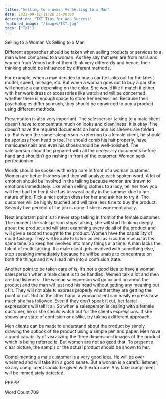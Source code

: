 ```yaml
---
title: "Selling to a Woman Vs Selling to a Man"
date: 2022-09-12T11:26:32-08:00
description: "TXT Tips for Web Success"
featured_image: "/images/TXT.jpg"
tags: ["TXT"]
---
```


Selling to a Woman Vs Selling to a Man

Different approaches should be taken when selling products or services to a man when compared to a woman. As they say that men are from mars and women from Venus both of them think very differently and hence, their thinking should be influenced by different methods. 

For example, when a man decides to buy a car he looks out for the latest model, speed, mileage, etc. But when a woman goes out to buy a car she will choose a car depending on the color. She would like it match it either with her work dress or accessories like watch and will be concerned whether there is enough space to store her necessities. Because their psychologies differ so much, they should be convinced to buy a product using different methods. 

Presentation is also very important. The salesperson talking to a male client doesn’t have to concentrate much on looks and cleanliness. It is okay if he doesn’t have the required documents on hand and his sleeves are folded up. But when the same salesperson is referring to a female client, he should be spotless from head to toe. He should comb his hair properly, have manicured nails and even his shoes should be well-polished. The salesperson should be prepared with all the necessary documents before hand and shouldn’t go rushing in front of the customer. Women seek perfectionism.     

Words should be spoken with extra care in front of a woman customer. Women are better listeners and they will analyze each spoken word. A lot of emotion should be involved in the talking because women are drawn to emotions immediately. Like when selling clothes to a lady, tell her how you will feel bad for her if she has to sweat badly in the summer due to her nature of job. Pick a nice cotton dress for her and ask her to try it. The customer will be highly touched and will take less time to buy the product. Seventy five percent of the job is done if she is won emotionally. 

Next important point is to never stop talking in front of the female customer. The moment the salesperson stops talking, she will start thinking deeply about the product and will start examining every detail of the product and will give a second thought to the product. Women have the capability of multi-tasking. They will be able to listen as well as read the manual at the same time. So keep her involved into many things at a time. A man lacks the talent of multi-tasking. If a male client gets involved with something else, stop speaking immediately because he will be unable to concentrate on both the things and it will lead him into a confusion state. 

Another point to be taken care of is, it’s not a good idea to have a woman salesperson when a male client is to be handled. Women talk a lot and men are bad listeners. The woman salesperson will go on and on about the product and the man will just nod his head without getting any meaning out of it. They will not able to express properly whether they are getting the point or not. But on the other hand, a woman client can easily express how much she has followed. Even if they don’t speak it out, her facial expressions will tell it all. So when a salesperson is dealing with a female customer, he or she should watch out for the client’s expressions. If she shows any state of confusion or dislike, try taking a different approach. 

Men clients can be made to understand about the product by simply drawing the outlook of the product using a simple pen and paper. Men have a good capability of visualizing the three dimensional images of the product which is being referred to. But women are not so good that. To present a clear picture, the sample or the actual product should be shown to her. 

Complimenting a male customer is a very good idea. He will be over whelmed and will take it in a good sense. But a woman is a careful listener, so any compliment should be given with extra care. Any fake compliment will be immediately detected. 

PPPPP

Word Count 709



   

